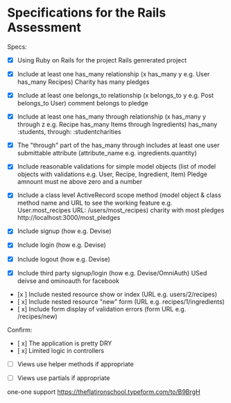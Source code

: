 # Specifications for the Rails Assessment

Specs:
- [x] Using Ruby on Rails for the project
    Rails genrerated project
- [x] Include at least one has_many relationship
 (x has_many y e.g. User has_many Recipes)
    Charity has many pledges

- [x] Include at least one belongs_to
 relationship (x belongs_to y e.g. Post belongs_to User)
  comment  belongs to pledge
- [x] Include at least one has_many through relationship (x has_many y through z e.g. Recipe has_many Items through Ingredients)
has_many :students, through: :studentcharities

- [X] The "through" part of the has_many through includes at least one user submittable attribute (attribute_name e.g. ingredients.quantity)
- [x] Include reasonable validations for simple model objects (list of model objects with
   validations e.g. User, Recipe, Ingredient, Item)
   Pledge amnount must ne above zero and a number
- [X] Include a class level ActiveRecord scope method (model object & class method name and URL to see the working feature e.g. User.most_recipes URL: /users/most_recipes)
  charity with most pledges
  http://localhost:3000/most_pledges

<!-- REMOVED FROM SPEC IN UPDATE
- [?] Include a nested form writing to an associated model using a custom attribute writer (form URL, model name e.g. /recipe/new, Item) -->


- [x] Include signup (how e.g. Devise)
- [x] Include login (how e.g. Devise)
- [x] Include logout (how e.g. Devise)
- [x] Include third party signup/login (how e.g. Devise/OmniAuth)
  USed deivse and ominoauth for facebook


- [x ] Include nested resource show or index (URL e.g. users/2/recipes)
- [ x] Include nested resource "new" form (URL e.g. recipes/1/ingredients)
- [ x] Include form display of validation errors (form URL e.g. /recipes/new)

Confirm:
- [ x] The application is pretty DRY
- [ x] Limited logic in controllers
- [ ] Views use helper methods if appropriate
- [ ] Views use partials if appropriate




one-one support
https://theflatironschool.typeform.com/to/B9BrgH
